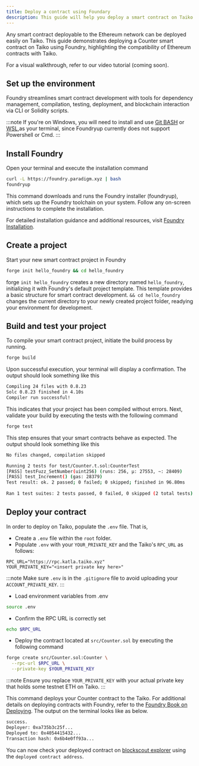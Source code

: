 ```yaml
---
title: Deploy a contract using Foundary
description: This guide will help you deploy a smart contract on Taiko using Foundary.
---
```

Any smart contract deployable to the Ethereum network can be deployed easily on Taiko. This guide demonstrates deploying a Counter smart contract on Taiko using Foundry, highlighting the compatibility of Ethereum contracts with Taiko. 

For a visual walkthrough, refer to our video tutorial (coming soon).

## Set up the environment

Foundry streamlines smart contract development with tools for dependency management, compilation, testing, deployment, and blockchain interaction via CLI or Solidity scripts.

:::note
If you're on Windows, you will need to install and use [Git BASH](https://gitforwindows.org/) or [WSL](https://learn.microsoft.com/en-us/windows/wsl/install),as your terminal, since Foundryup currently does not support Powershell or Cmd.
:::

## Install Foundry

Open your terminal and execute the installation command
```bash
curl -L https://foundry.paradigm.xyz | bash
foundryup
```
This command downloads and runs the Foundry installer (foundryup), which sets up the Foundry toolchain on your system. Follow any on-screen instructions to complete the installation.

For detailed installation guidance and additional resources, visit [Foundry Installation](https://book.getfoundry.sh/getting-started/installation).

## Create a project
Start your new smart contract project in Foundry
```bash
forge init hello_foundry && cd hello_foundry
```
forge `init hello_foundry` creates a new directory named `hello_foundry`, initializing it with Foundry's default project template. This template provides a basic structure for smart contract development. `&& cd hello_foundry` changes the current directory to your newly created project folder, readying your environment for development.

## Build and test your project
To compile your smart contract project, initiate the build process by running.
```bash
forge build
```
Upon successful execution, your terminal will display a confirmation. The output should look something like this

```bash
Compiling 24 files with 0.8.23
Solc 0.8.23 finished in 4.10s
Compiler run successful!
```
This indicates that your project has been compiled without errors.
Next, validate your build by executing the tests with the following command

```bash
forge test
```
This step ensures that your smart contracts behave as expected. The output should look something like this
```bash
No files changed, compilation skipped

Running 2 tests for test/Counter.t.sol:CounterTest
[PASS] testFuzz_SetNumber(uint256) (runs: 256, μ: 27553, ~: 28409)
[PASS] test_Increment() (gas: 28379)
Test result: ok. 2 passed; 0 failed; 0 skipped; finished in 96.80ms
 
Ran 1 test suites: 2 tests passed, 0 failed, 0 skipped (2 total tests)
```

## Deploy your contract
In order to deploy on Taiko, populate the `.env` file. That is,

- Create a `.env` file within the `root` folder.
- Populate `.env` with your `YOUR_PRIVATE_KEY` and the Taiko's `RPC_URL` as follows:

```plaintext
RPC_URL="https://rpc.katla.taiko.xyz"
YOUR_PRIVATE_KEY="<insert private key here>"
```

:::note
Make sure `.env` is in the `.gitignore` file to avoid uploading your `ACCOUNT_PRIVATE_KEY`.
:::

- Load environment variables from .env
```bash
source .env
```
- Confirm the RPC URL is correctly set
```bash
echo $RPC_URL
```

- Deploy the contract located at `src/Counter.sol` by executing the following command
```bash
forge create src/Counter.sol:Counter \
  --rpc-url $RPC_URL \
  --private-key $YOUR_PRIVATE_KEY
```

:::note
Ensure you replace `YOUR_PRIVATE_KEY` with your actual private key that holds some testnet ETH on Taiko.
:::

This command deploys your Counter contract to the Taiko. For additional details on deploying contracts with Foundry, refer to the [Foundry Book on Deploying](https://book.getfoundry.sh/forge/deploying). The output on the terminal looks like as below.

```bash
success.
Deployer: 0xa735b3c25f...
Deployed to: 0x4054415432...
Transaction hash: 0x6b4e0ff93a...
```

You can now check your deployed contract on [blockscout explorer](https://explorer.katla.taiko.xyz/) using the `deployed contract address`.
